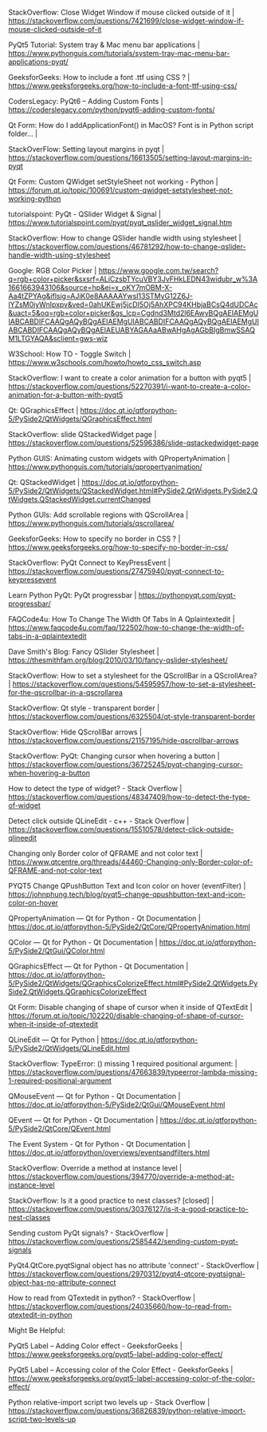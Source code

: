 StackOverflow: Close Widget Window if mouse clicked outside of it |
https://stackoverflow.com/questions/7421699/close-widget-window-if-mouse-clicked-outside-of-it

PyQt5 Tutorial: System tray & Mac menu bar applications |
https://www.pythonguis.com/tutorials/system-tray-mac-menu-bar-applications-pyqt/

GeeksforGeeks: How to include a font .ttf using CSS ? |
https://www.geeksforgeeks.org/how-to-include-a-font-ttf-using-css/

CodersLegacy: PyQt6 – Adding Custom Fonts | 
https://coderslegacy.com/python/pyqt6-adding-custom-fonts/

Qt Form: How do I addApplicationFont() in MacOS? Font is in Python script folder... |

StackOverFlow: Setting layout margins in pyqt |
https://stackoverflow.com/questions/16613505/setting-layout-margins-in-pyqt

Qt Form: Custom QWidget setStyleSheet not working - Python |
https://forum.qt.io/topic/100691/custom-qwidget-setstylesheet-not-working-python

tutorialspoint: PyQt - QSlider Widget & Signal |
https://www.tutorialspoint.com/pyqt/pyqt_qslider_widget_signal.htm

StackOverflow: How to change QSlider handle width using stylesheet |
https://stackoverflow.com/questions/46781292/how-to-change-qslider-handle-width-using-stylesheet

Google: RGB Color Picker |
https://www.google.com.tw/search?q=rgb+color+picker&sxsrf=ALiCzsbTYcuVBY3JvFHkLEDN43widubr_w%3A1661663943106&source=hp&ei=x_oKY7mOBM-X-Aa4tZPYAg&iflsig=AJiK0e8AAAAAYwsI13STMyG12Z6J-lYZsM0iyWnIpxpv&ved=0ahUKEwj5jcDI5Oj5AhXPC94KHbjaBCsQ4dUDCAc&uact=5&oq=rgb+color+picker&gs_lcp=Cgdnd3Mtd2l6EAwyBQgAEIAEMgUIABCABDIFCAAQgAQyBQgAEIAEMgUIABCABDIFCAAQgAQyBQgAEIAEMgUIABCABDIFCAAQgAQyBQgAEIAEUABYAGAAaABwAHgAgAGbBIgBmwSSAQM1LTGYAQA&sclient=gws-wiz

W3School: How TO - Toggle Switch |
https://www.w3schools.com/howto/howto_css_switch.asp

StackOverflow: I want to create a color animation for a button with pyqt5 |
https://stackoverflow.com/questions/52270391/i-want-to-create-a-color-animation-for-a-button-with-pyqt5

Qt: QGraphicsEffect |
https://doc.qt.io/qtforpython-5/PySide2/QtWidgets/QGraphicsEffect.html

StackOverflow: slide QStackedWidget page |
https://stackoverflow.com/questions/52596386/slide-qstackedwidget-page

Python GUIS: Animating custom widgets with QPropertyAnimation |  
https://www.pythonguis.com/tutorials/qpropertyanimation/

Qt: QStackedWidget | 
https://doc.qt.io/qtforpython-5/PySide2/QtWidgets/QStackedWidget.html#PySide2.QtWidgets.PySide2.QtWidgets.QStackedWidget.currentChanged

Python GUIs: Add scrollable regions with QScrollArea |
https://www.pythonguis.com/tutorials/qscrollarea/

GeeksforGeeks: How to specify no border in CSS ? |
https://www.geeksforgeeks.org/how-to-specify-no-border-in-css/

StackOverflow: PyQt Connect to KeyPressEvent |
https://stackoverflow.com/questions/27475940/pyqt-connect-to-keypressevent

Learn Python PyQt: PyQt progressbar |
https://pythonpyqt.com/pyqt-progressbar/

FAQCode4u: How To Change The Width Of Tabs In A Qplaintextedit | 
https://www.faqcode4u.com/faq/122502/how-to-change-the-width-of-tabs-in-a-qplaintextedit

Dave Smith's Blog: Fancy QSlider Stylesheet |
https://thesmithfam.org/blog/2010/03/10/fancy-qslider-stylesheet/

StackOverflow: How to set a stylesheet for the QScrollBar in a QScrollArea? |
https://stackoverflow.com/questions/54595957/how-to-set-a-stylesheet-for-the-qscrollbar-in-a-qscrollarea

StackOverflow: Qt style - transparent border | 
https://stackoverflow.com/questions/6325504/qt-style-transparent-border

StackOverflow: Hide QScrollBar arrows |
https://stackoverflow.com/questions/21157195/hide-qscrollbar-arrows

StackOverflow: PyQt: Changing cursor when hovering a button |
https://stackoverflow.com/questions/36725245/pyqt-changing-cursor-when-hovering-a-button


How to detect the type of widget? - Stack Overflow | 
https://stackoverflow.com/questions/48347409/how-to-detect-the-type-of-widget

Detect click outside QLineEdit - c++ - Stack Overflow |
https://stackoverflow.com/questions/15510578/detect-click-outside-qlineedit

Changing only Border color of QFRAME and not color text | 
https://www.qtcentre.org/threads/44460-Changing-only-Border-color-of-QFRAME-and-not-color-text

PYQT5 Change QPushButton Text and Icon color on hover (eventFilter) | 
https://johnphung.tech/blog/pyqt5-change-qpushbutton-text-and-icon-color-on-hover

QPropertyAnimation — Qt for Python - Qt Documentation | 
https://doc.qt.io/qtforpython-5/PySide2/QtCore/QPropertyAnimation.html


QColor — Qt for Python - Qt Documentation |
https://doc.qt.io/qtforpython-5/PySide2/QtGui/QColor.html

QGraphicsEffect — Qt for Python - Qt Documentation |
https://doc.qt.io/qtforpython-5/PySide2/QtWidgets/QGraphicsColorizeEffect.html#PySide2.QtWidgets.PySide2.QtWidgets.QGraphicsColorizeEffect

Qt Form: Disable changing of shape of cursor when it inside of QTextEdit |
https://forum.qt.io/topic/102220/disable-changing-of-shape-of-cursor-when-it-inside-of-qtextedit

QLineEdit — Qt for Python | 
https://doc.qt.io/qtforpython-5/PySide2/QtWidgets/QLineEdit.html

StackOverflow: TypeError: <lambda>() missing 1 required positional argument: | 
https://stackoverflow.com/questions/47663839/typeerror-lambda-missing-1-required-positional-argument

QMouseEvent — Qt for Python - Qt Documentation | 
https://doc.qt.io/qtforpython-5/PySide2/QtGui/QMouseEvent.html

QEvent — Qt for Python - Qt Documentation | 
https://doc.qt.io/qtforpython-5/PySide2/QtCore/QEvent.html

The Event System - Qt for Python - Qt Documentation |
https://doc.qt.io/qtforpython/overviews/eventsandfilters.html

StackOverflow: Override a method at instance level | 
https://stackoverflow.com/questions/394770/override-a-method-at-instance-level

StackOverflow: Is it a good practice to nest classes? [closed] |
https://stackoverflow.com/questions/30376127/is-it-a-good-practice-to-nest-classes

Sending custom PyQt signals? - StackOverflow | 
https://stackoverflow.com/questions/2585442/sending-custom-pyqt-signals

PyQt4.QtCore.pyqtSignal object has no attribute 'connect' - StackOverflow | 
https://stackoverflow.com/questions/2970312/pyqt4-qtcore-pyqtsignal-object-has-no-attribute-connect

How to read from QTextedit in python? - StackOverflow | 
https://stackoverflow.com/questions/24035660/how-to-read-from-qtextedit-in-python

Might Be Helpful:

PyQt5 Label – Adding Color effect - GeeksforGeeks |
https://www.geeksforgeeks.org/pyqt5-label-adding-color-effect/

PyQt5 Label – Accessing color of the Color Effect - GeeksforGeeks | 
https://www.geeksforgeeks.org/pyqt5-label-accessing-color-of-the-color-effect/

Python relative-import script two levels up - Stack Overflow | 
https://stackoverflow.com/questions/36826839/python-relative-import-script-two-levels-up